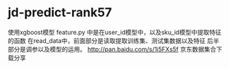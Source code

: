 # jd-predict-rank57
使用xgboost模型
feature.py 中是在user_id模型中，以及sku_id模型中提取特征的函数
在read_data中，前面部分是读取提取训练集、测试集数据以及特征
后半部分是调参以及模型的运用。
http://pan.baidu.com/s/1i5FXs5f
京东数据集合下载分享
